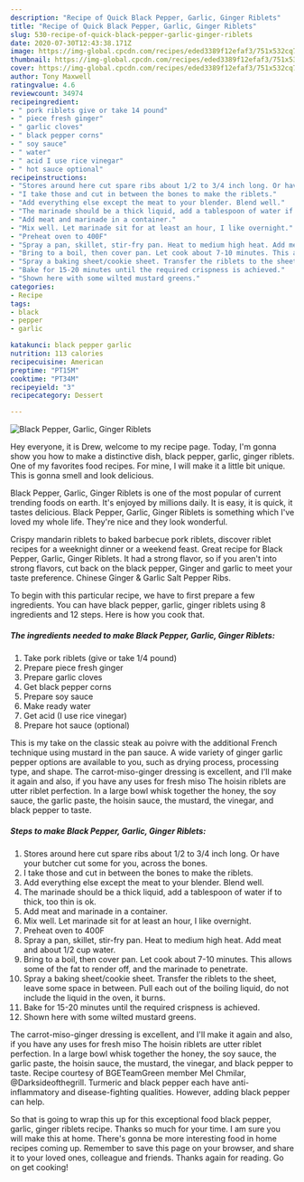 ```yaml
---
description: "Recipe of Quick Black Pepper, Garlic, Ginger Riblets"
title: "Recipe of Quick Black Pepper, Garlic, Ginger Riblets"
slug: 530-recipe-of-quick-black-pepper-garlic-ginger-riblets
date: 2020-07-30T12:43:38.171Z
image: https://img-global.cpcdn.com/recipes/eded3389f12efaf3/751x532cq70/black-pepper-garlic-ginger-riblets-recipe-main-photo.jpg
thumbnail: https://img-global.cpcdn.com/recipes/eded3389f12efaf3/751x532cq70/black-pepper-garlic-ginger-riblets-recipe-main-photo.jpg
cover: https://img-global.cpcdn.com/recipes/eded3389f12efaf3/751x532cq70/black-pepper-garlic-ginger-riblets-recipe-main-photo.jpg
author: Tony Maxwell
ratingvalue: 4.6
reviewcount: 34974
recipeingredient:
- " pork riblets give or take 14 pound"
- " piece fresh ginger"
- " garlic cloves"
- " black pepper corns"
- " soy sauce"
- " water"
- " acid I use rice vinegar"
- " hot sauce optional"
recipeinstructions:
- "Stores around here cut spare ribs about 1/2 to 3/4 inch long. Or have your butcher cut some for you, across the bones."
- "I take those and cut in between the bones to make the riblets."
- "Add everything else except the meat to your blender. Blend well."
- "The marinade should be a thick liquid, add a tablespoon of water if to thick, too thin is ok."
- "Add meat and marinade in a container."
- "Mix well. Let marinade sit for at least an hour, I like overnight."
- "Preheat oven to 400F"
- "Spray a pan, skillet, stir-fry pan. Heat to medium high heat. Add meat and about 1/2 cup water."
- "Bring to a boil, then cover pan. Let cook about 7-10 minutes. This allows some of the fat to render off, and the marinade to penetrate."
- "Spray a baking sheet/cookie sheet. Transfer the riblets to the sheet, leave some space in between. Pull each out of the boiling liquid, do not include the liquid in the oven, it burns."
- "Bake for 15-20 minutes until the required crispness is achieved."
- "Shown here with some wilted mustard greens."
categories:
- Recipe
tags:
- black
- pepper
- garlic

katakunci: black pepper garlic 
nutrition: 113 calories
recipecuisine: American
preptime: "PT15M"
cooktime: "PT34M"
recipeyield: "3"
recipecategory: Dessert

---
```



![Black Pepper, Garlic, Ginger Riblets](https://img-global.cpcdn.com/recipes/eded3389f12efaf3/751x532cq70/black-pepper-garlic-ginger-riblets-recipe-main-photo.jpg)

Hey everyone, it is Drew, welcome to my recipe page. Today, I'm gonna show you how to make a distinctive dish, black pepper, garlic, ginger riblets. One of my favorites food recipes. For mine, I will make it a little bit unique. This is gonna smell and look delicious.

Black Pepper, Garlic, Ginger Riblets is one of the most popular of current trending foods on earth. It's enjoyed by millions daily. It is easy, it is quick, it tastes delicious. Black Pepper, Garlic, Ginger Riblets is something which I've loved my whole life. They're nice and they look wonderful.

Crispy mandarin riblets to baked barbecue pork riblets, discover riblet recipes for a weeknight dinner or a weekend feast. Great recipe for Black Pepper, Garlic, Ginger Riblets. It had a strong flavor, so if you aren&#39;t into strong flavors, cut back on the black pepper, Ginger and garlic to meet your taste preference. Chinese Ginger &amp; Garlic Salt Pepper Ribs.


To begin with this particular recipe, we have to first prepare a few ingredients. You can have black pepper, garlic, ginger riblets using 8 ingredients and 12 steps. Here is how you cook that.

<!--inarticleads1-->

##### The ingredients needed to make Black Pepper, Garlic, Ginger Riblets:

1. Take  pork riblets (give or take 1/4 pound)
1. Prepare  piece fresh ginger
1. Prepare  garlic cloves
1. Get  black pepper corns
1. Prepare  soy sauce
1. Make ready  water
1. Get  acid (I use rice vinegar)
1. Prepare  hot sauce (optional)


This is my take on the classic steak au poivre with the additional French technique using mustard in the pan sauce. A wide variety of ginger garlic pepper options are available to you, such as drying process, processing type, and shape. The carrot-miso-ginger dressing is excellent, and I&#39;ll make it again and also, if you have any uses for fresh miso The hoisin riblets are utter riblet perfection. In a large bowl whisk together the honey, the soy sauce, the garlic paste, the hoisin sauce, the mustard, the vinegar, and black pepper to taste. 

<!--inarticleads2-->

##### Steps to make Black Pepper, Garlic, Ginger Riblets:

1. Stores around here cut spare ribs about 1/2 to 3/4 inch long. Or have your butcher cut some for you, across the bones.
1. I take those and cut in between the bones to make the riblets.
1. Add everything else except the meat to your blender. Blend well.
1. The marinade should be a thick liquid, add a tablespoon of water if to thick, too thin is ok.
1. Add meat and marinade in a container.
1. Mix well. Let marinade sit for at least an hour, I like overnight.
1. Preheat oven to 400F
1. Spray a pan, skillet, stir-fry pan. Heat to medium high heat. Add meat and about 1/2 cup water.
1. Bring to a boil, then cover pan. Let cook about 7-10 minutes. This allows some of the fat to render off, and the marinade to penetrate.
1. Spray a baking sheet/cookie sheet. Transfer the riblets to the sheet, leave some space in between. Pull each out of the boiling liquid, do not include the liquid in the oven, it burns.
1. Bake for 15-20 minutes until the required crispness is achieved.
1. Shown here with some wilted mustard greens.


The carrot-miso-ginger dressing is excellent, and I&#39;ll make it again and also, if you have any uses for fresh miso The hoisin riblets are utter riblet perfection. In a large bowl whisk together the honey, the soy sauce, the garlic paste, the hoisin sauce, the mustard, the vinegar, and black pepper to taste. Recipe courtesy of BGETeamGreen member Mel Chmilar, @Darksideofthegrill. Turmeric and black pepper each have anti-inflammatory and disease-fighting qualities. However, adding black pepper can help. 

So that is going to wrap this up for this exceptional food black pepper, garlic, ginger riblets recipe. Thanks so much for your time. I am sure you will make this at home. There's gonna be more interesting food in home recipes coming up. Remember to save this page on your browser, and share it to your loved ones, colleague and friends. Thanks again for reading. Go on get cooking!

